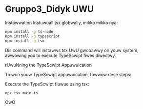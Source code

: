 # Gruppo3_Didyk UWU

Instawwation
Instuwuall tsx globwally, mikko mikko nya:

```Bash
npm install -g ts-node
npm install -g typescript
npm install -g tsx
```
Dis command will instawws  tsx UwU gwobawwy on youw system, awwowing you to execute TypeScwipt fiwes diwectwy.

rUwuNning the TypeScwipt Appuwuication

To wun youw TypeScwipt appuwuication, fowwow dese steps:

Execute the TypeScwipt fiuwue using tsx:

```Bash
npx tsx main.ts
```

OwO
